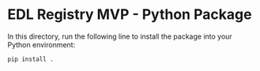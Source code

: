 # EDL Registry MVP - Python Package

In this directory, run the following line to install the package into your Python environment:

```bash
pip install .
```